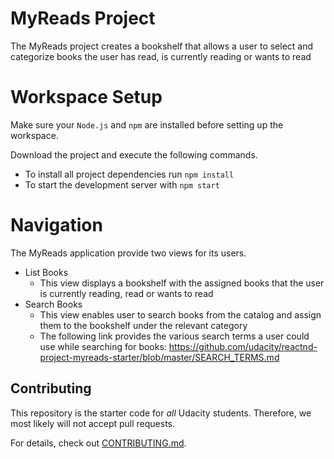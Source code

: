 # MyReads Project

The MyReads project creates a bookshelf that allows a user to select and categorize books the user has read, is currently reading or wants to read

# Workspace Setup

Make sure your `Node.js` and `npm` are installed before setting up the workspace.

Download the project and execute the following commands.

* To install all project dependencies run `npm install`
* To start the development server with `npm start`

# Navigation

The MyReads application provide two views for its users.

* List Books
    * This view displays a bookshelf with the assigned books that the user is currently reading, read or wants to read
* Search Books
    * This view enables user to search books from the catalog and assign them to the bookshelf under the relevant category
    * The following link provides the various search terms a user could use while searching for books: https://github.com/udacity/reactnd-project-myreads-starter/blob/master/SEARCH_TERMS.md

## Contributing

This repository is the starter code for _all_ Udacity students. Therefore, we most likely will not accept pull requests.

For details, check out [CONTRIBUTING.md](CONTRIBUTING.md).
